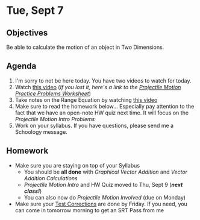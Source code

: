 Tue, Sept 7
=========  

Objectives
------------
Be able to calculate the motion of an object in Two Dimensions.

Agenda  
---------  

1. I'm sorry to not be here today.  You have two videos to watch for today.
2. Watch [this video]() (*If you lost it, here's a link to the [Projectile Motion Practice Problems Worksheet](https://avon.schoology.com/page/5280722337)*)
3. Take notes on the Range Equation by watching [this video](https://avon.schoology.com/course/5138386902/materials/gp/5249121209)
4. Make sure to read the homework below... Especially pay attention to the fact that we have an open-note HW quiz next time.  It will focus on the *Projectile Motion Intro Problems*
5. Work on your syllabus.  If you have questions, please send me a Schoology message.


Homework
-------------  

- Make sure you are staying on top of your Syllabus
	- You should be **all done** with *Graphical Vector Addition* and *Vector Addition Calculations*
	- *Projectile Motion Intro* and HW Quiz moved to Thu, Sept 9 (*__next class!__*)
	- You can also now do *Projectile Motion Involved* (due on Monday)
- Make sure your [Test Corrections][correct] are done by Friday.  If you need, you can come in tomorrow morning to get an SRT Pass from me


[correct]: https://avon.schoology.com/assignment/5144957009/
<!--stackedit_data:
eyJoaXN0b3J5IjpbMjEyOTAxOTQ5NSwtMTk1ODE1NzczMCwzOD
I0NzkwNjMsLTE1MTAwOTIwNzQsMjA0Mjk3MDU2NSwtODg0OTkx
MzQyLC0zNDg4NDIzOTMsLTk2OTM3NTkwNiwzODM1NjgwMjksLT
ExOTQwMzg2NDcsNzcxMTA5MDE5LC0yMDk5Nzc1MjI1LC0xODQ3
MDk1MjMwLDE5NTkyMTcxNzMsNTc4ODUxMzM4LC0xOTc3NjAwNj
Q1LC0xNDYxNzIxNjQ3LC0xMjk2MTUxNTA4LC0xMTM5NzY1OTM2
LDQ4NTUzMTMyN119
-->